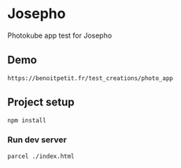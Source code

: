 # Josepho
Photokube app test for Josepho

## Demo
```
https://benoitpetit.fr/test_creations/photo_app
```

## Project setup
```
npm install
```

### Run dev server
```
parcel ./index.html
```
